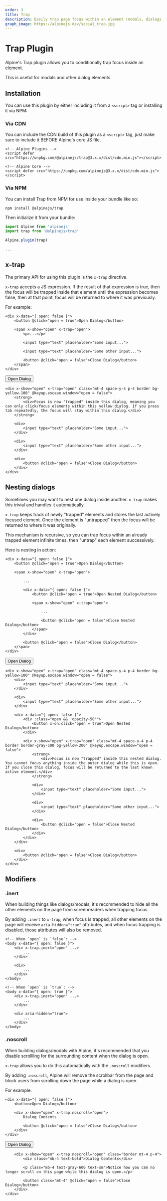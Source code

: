 ```yaml
---
order: 3
title: Trap
description: Easily trap page focus within an element (modals, dialogs, etc...)
graph_image: https://alpinejs.dev/social_trap.jpg
---
```


# Trap Plugin

Alpine's Trap plugin allows you to conditionally trap focus inside an element.

This is useful for modals and other dialog elements.

<a name="installation"></a>
## Installation

You can use this plugin by either including it from a `<script>` tag or installing it via NPM:

### Via CDN

You can include the CDN build of this plugin as a `<script>` tag, just make sure to include it BEFORE Alpine's core JS file.

```alpine
<!-- Alpine Plugins -->
<script defer src="https://unpkg.com/@alpinejs/trap@3.x.x/dist/cdn.min.js"></script>

<!-- Alpine Core -->
<script defer src="https://unpkg.com/alpinejs@3.x.x/dist/cdn.min.js"></script>
```

### Via NPM

You can install Trap from NPM for use inside your bundle like so:

```shell
npm install @alpinejs/trap
```

Then initialize it from your bundle:

```js
import Alpine from 'alpinejs'
import trap from '@alpinejs/trap'

Alpine.plugin(trap)

...
```

<a name="x-trap"></a>
## x-trap

The primary API for using this plugin is the `x-trap` directive.

`x-trap` accepts a JS expression. If the result of that expression is true, then the focus will be trapped inside that element until the expression becomes false, then at that point, focus will be returned to where it was previously.

For example:

```alpine
<div x-data="{ open: false }">
    <button @click="open = true">Open Dialog</button>

    <span x-show="open" x-trap="open">
        <p>...</p>

        <input type="text" placeholder="Some input...">

        <input type="text" placeholder="Some other input...">

        <button @click="open = false">Close Dialog</button>
    </span>
</div>
```

<!-- START_VERBATIM -->
<div x-data="{ open: false }" class="demo">
    <div :class="open && 'opacity-50'">
        <button x-on:click="open = true">Open Dialog</button>
    </div>

    <div x-show="open" x-trap="open" class="mt-4 space-y-4 p-4 border bg-yellow-100" @keyup.escape.window="open = false">
        <strong>
            <div>Focus is now "trapped" inside this dialog, meaning you can only click/focus elements within this yellow dialog. If you press tab repeatedly, the focus will stay within this dialog.</div>
        </strong>

        <div>
            <input type="text" placeholder="Some input...">
        </div>

        <div>
            <input type="text" placeholder="Some other input...">
        </div>

        <div>
            <button @click="open = false">Close Dialog</button>
        </div>
    </div>
</div>
<!-- END_VERBATIM -->

<a name="nesting"></a>
## Nesting dialogs

Sometimes you may want to nest one dialog inside another. `x-trap` makes this trivial and handles it automatically.

`x-trap` keeps track of newly "trapped" elements and stores the last actively focused element. Once the element is "untrapped" then the focus will be returned to where it was originally.

This mechanism is recursive, so you can trap focus within an already trapped element infinite times, then "untrap" each element successively.

Here is nesting in action:

```alpine
<div x-data="{ open: false }">
    <button @click="open = true">Open Dialog</button>

    <span x-show="open" x-trap="open">

        ...

        <div x-data="{ open: false }">
            <button @click="open = true">Open Nested Dialog</button>

            <span x-show="open" x-trap="open">

                ...

                <button @click="open = false">Close Nested Dialog</button>
            </span>
        </div>

        <button @click="open = false">Close Dialog</button>
    </span>
</div>
```

<!-- START_VERBATIM -->
<div x-data="{ open: false }" class="demo">
    <div :class="open && 'opacity-50'">
        <button x-on:click="open = true">Open Dialog</button>
    </div>

    <div x-show="open" x-trap="open" class="mt-4 space-y-4 p-4 border bg-yellow-100" @keyup.escape.window="open = false">
        <div>
            <input type="text" placeholder="Some input...">
        </div>

        <div>
            <input type="text" placeholder="Some other input...">
        </div>

        <div x-data="{ open: false }">
            <div :class="open && 'opacity-50'">
                <button x-on:click="open = true">Open Nested Dialog</button>
            </div>

            <div x-show="open" x-trap="open" class="mt-4 space-y-4 p-4 border border-gray-500 bg-yellow-200" @keyup.escape.window="open = false">
                <strong>
                    <div>Focus is now "trapped" inside this nested dialog. You cannot focus anything inside the outer dialog while this is open. If you close this dialog, focus will be returned to the last known active element.</div>
                </strong>

                <div>
                    <input type="text" placeholder="Some input...">
                </div>

                <div>
                    <input type="text" placeholder="Some other input...">
                </div>

                <div>
                    <button @click="open = false">Close Nested Dialog</button>
                </div>
            </div>
        </div>

        <div>
            <button @click="open = false">Close Dialog</button>
        </div>
    </div>
</div>
<!-- END_VERBATIM -->

<a name="modifiers"></a>
## Modifiers

<a name="inert"></a>
### .inert

When building things like dialogs/modals, it's recommended to hide all the other elements on the page from screenreaders when trapping focus.

By adding `.inert` to `x-trap`, when focus is trapped, all other elements on the page will receive `aria-hidden="true"` attributes, and when focus trapping is disabled, those attributes will also be removed.

```alpine
<!-- When `open` is `false`: -->
<body x-data="{ open: false }">
    <div x-trap.inert="open" ...>
        ...
    </div>

    <div>
        ...
    </div>
</body>

<!-- When `open` is `true`: -->
<body x-data="{ open: true }">
    <div x-trap.inert="open" ...>
        ...
    </div>

    <div aria-hidden="true">
        ...
    </div>
</body>
```

<a name="noscroll"></a>
### .noscroll

When building dialogs/modals with Alpine, it's recommended that you disable scrollling for the surrounding content when the dialog is open.

`x-trap` allows you to do this automatically with the `.noscroll` modifiers.

By adding `.noscroll`, Alpine will remove the scrollbar from the page and block users from scrolling down the page while a dialog is open.

For example:

```alpine
<div x-data="{ open: false }">
    <button>Open Dialog</button>

    <div x-show="open" x-trap.noscroll="open">
        Dialog Contents

        <button @click="open = false">Close Dialog</button>
    </div>
</div>
```

<!-- START_VERBATIM -->
<div class="demo">
    <div x-data="{ open: false }">
        <button @click="open = true">Open Dialog</button>

        <div x-show="open" x-trap.noscroll="open" class="border mt-4 p-4">
            <div class="mb-4 text-bold">Dialog Contents</div>

            <p class="mb-4 text-gray-600 text-sm">Notice how you can no longer scroll on this page while this dialog is open.</p>

            <button class="mt-4" @click="open = false">Close Dialog</button>
        </div>
    </div>
</div>
<!-- END_VERBATIM -->
